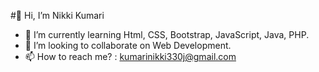 #👋 Hi, I’m Nikki Kumari
- 🌱 I’m currently learning Html, CSS, Bootstrap, JavaScript, Java, PHP.
- 💞️ I’m looking to collaborate on Web Development.
- 📫 How to reach me? : kumarinikki330j@gmail.com
